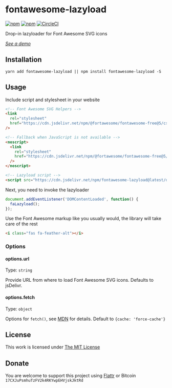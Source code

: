 # fontawesome-lazyload

[![npm](https://flat.badgen.net/npm/license/fontawesome-lazyload)](https://www.npmjs.org/package/fontawesome-lazyload)
[![npm](https://flat.badgen.net/npm/v/fontawesome-lazyload)](https://www.npmjs.org/package/fontawesome-lazyload)
[![CircleCI](https://flat.badgen.net/circleci/github/idleberg/fontawesome-lazyload)](https://circleci.com/gh/idleberg/fontawesome-lazyload)

Drop-in lazyloader for Font Awesome SVG icons

[*See a demo*](https://idleberg.github.io/fontawesome-lazyload/)

## Installation

`yarn add fontawesome-lazyload || npm install fontawesome-lazyload -S`

## Usage

Include script and stylesheet in your website

```html
<!-- Font Awesome SVG Helpers -->
<link
  rel="stylesheet"
  href="https://cdn.jsdelivr.net/npm/@fortawesome/fontawesome-free@5/css/svg-with-js.min.css"
/>

<!-- Fallback when JavaScript is not available -->
<noscript>
  <link
    rel="stylesheet"
    href="https://cdn.jsdelivr.net/npm/@fortawesome/fontawesome-free@5/css/all.min.css"
  />
</noscript>

<!-- Lazyload script -->
<script src="https://cdn.jsdelivr.net/npm/fontawesome-lazyload@latest/dist/fontawesome-lazyload.js" charset="utf-8" defer></script>
```

Next, you need to invoke the lazyloader

```js
document.addEventListener('DOMContentLoaded', function() {
  faLazyload();
});
```

Use the Font Awesome markup like you usually would, the library will take care of the rest

```html
<i class="fas fa-feather-alt"></i>
```

### Options

#### options.url

Type: `string`

Provide URL from where to load Font Awesome SVG icons. Defaults to jsDelivr.

#### options.fetch

Type: `object`

Options for `fetch()`, see [MDN](https://developer.mozilla.org/en-US/docs/Web/API/Fetch_API/Using_Fetch#Supplying_request_options) for details. Default to `{cache: 'force-cache'}`

## License

This work is licensed under [The MIT License](https://opensource.org/licenses/MIT)

## Donate

You are welcome to support this project using [Flattr](https://flattr.com/submit/auto?user_id=idleberg&url=https://github.com/idleberg/node-makensis) or Bitcoin `17CXJuPsmhuTzFV2k4RKYwpEHVjskJktRd`
